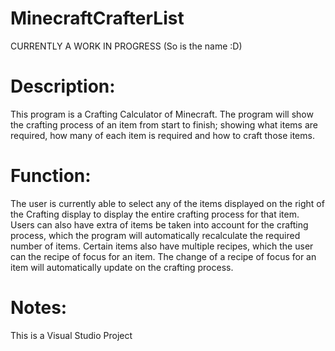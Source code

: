 # MinecraftCrafterList
CURRENTLY A WORK IN PROGRESS (So is the name :D)

# Description:
This program is a Crafting Calculator of Minecraft. 
The program will show the crafting process of an item from start to finish; showing what items are required, how many of each item is required and how to craft those items.

# Function:
The user is currently able to select any of the items displayed on the right of the Crafting display to display the entire crafting process for that item. 
Users can also have extra of items be taken into account for the crafting process, which the program will automatically recalculate the required number of items.
Certain items also have multiple recipes, which the user can the recipe of focus for an item. The change of a recipe of focus for an item will automatically update on the crafting process.

# Notes:
This is a Visual Studio Project

